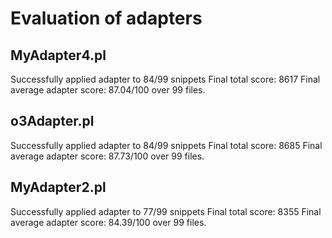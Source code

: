 # Evaluation of adapters

## MyAdapter4.pl

Successfully applied adapter to 84/99 snippets
Final total score: 8617
Final average adapter score: 87.04/100 over 99 files.

## o3Adapter.pl

Successfully applied adapter to 84/99 snippets
Final total score: 8685
Final average adapter score: 87.73/100 over 99 files.

## MyAdapter2.pl

Successfully applied adapter to 77/99 snippets
Final total score: 8355
Final average adapter score: 84.39/100 over 99 files.